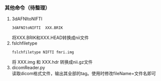 ### 其他命令（待整理）
1. 3dAFNItoNIFTI 
    ```
    3dAFNItoNIFTI  XXX.BRIK
    ```
    将XXX.BRIK和XXX.HEAD转换成nii文件
2. fslchfiletype 
    ```
    fslchfiletype NIFTI fmri.img
    ```
    将 XXX.img 和 XXX.hdr 转换成nii.gz文件
3. dicomReader.py  
    读取dicom格式文件，输出其全部的tag。使用时修改fileName=文件名即可